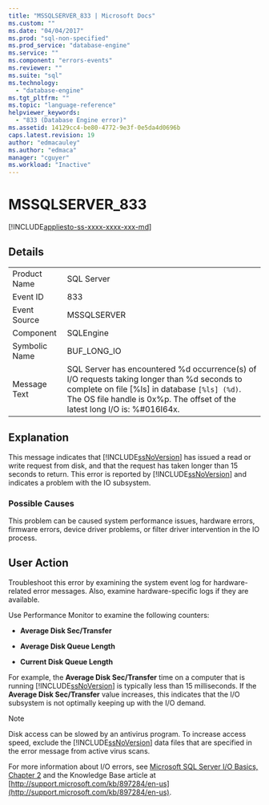 ```yaml
---
title: "MSSQLSERVER_833 | Microsoft Docs"
ms.custom: ""
ms.date: "04/04/2017"
ms.prod: "sql-non-specified"
ms.prod_service: "database-engine"
ms.service: ""
ms.component: "errors-events"
ms.reviewer: ""
ms.suite: "sql"
ms.technology: 
  - "database-engine"
ms.tgt_pltfrm: ""
ms.topic: "language-reference"
helpviewer_keywords: 
  - "833 (Database Engine error)"
ms.assetid: 14129cc4-be80-4772-9e3f-0e5da4d0696b
caps.latest.revision: 19
author: "edmacauley"
ms.author: "edmaca"
manager: "cguyer"
ms.workload: "Inactive"
---
```

# MSSQLSERVER_833
[!INCLUDE[appliesto-ss-xxxx-xxxx-xxx-md](../../includes/appliesto-ss-xxxx-xxxx-xxx-md.md)]
  
## Details  
  
|||  
|-|-|  
|Product Name|SQL Server|  
|Event ID|833|  
|Event Source|MSSQLSERVER|  
|Component|SQLEngine|  
|Symbolic Name|BUF_LONG_IO|  
|Message Text|SQL Server has encountered %d occurrence(s) of I/O requests taking longer than %d seconds to complete on file [%ls] in database `[%ls] (%d)`.  The OS file handle is 0x%p.  The offset of the latest long I/O is: %#016I64x.|  
  
## Explanation  
This message indicates that [!INCLUDE[ssNoVersion](../../includes/ssnoversion-md.md)] has issued a read or write request from disk, and that the request has taken longer than 15 seconds to return. This error is reported by [!INCLUDE[ssNoVersion](../../includes/ssnoversion-md.md)] and indicates a problem with the IO subsystem.  
  
### Possible Causes  
This problem can be caused system performance issues, hardware errors, firmware errors, device driver problems, or filter driver intervention in the IO process.  
  
## User Action  
Troubleshoot this error by examining the system event log for hardware-related error messages. Also, examine hardware-specific logs if they are available.  
  
Use Performance Monitor to examine the following counters:  
  
-   **Average Disk Sec/Transfer**  
  
-   **Average Disk Queue Length**  
  
-   **Current Disk Queue Length**  
  
For example, the **Average Disk Sec/Transfer** time on a computer that is running [!INCLUDE[ssNoVersion](../../includes/ssnoversion-md.md)] is typically less than 15 milliseconds. If the **Average Disk Sec/Transfer** value increases, this indicates that the I/O subsystem is not optimally keeping up with the I/O demand.  
  
> [!NOTE]  
> Disk access can be slowed by an antivirus program. To increase access speed, exclude the [!INCLUDE[ssNoVersion](../../includes/ssnoversion-md.md)] data files that are specified in the error message from active virus scans.  
  
For more information about I/O errors, see [Microsoft SQL Server I/O Basics, Chapter 2](http://go.microsoft.com/fwlink/?LinkId=69370) and the Knowledge Base article at [http://support.microsoft.com/kb/897284/en-us](http://support.microsoft.com/kb/897284/en-us).  
  
